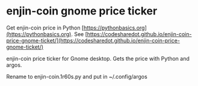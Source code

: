 # enjin-coin gnome price ticker

Get enjin-coin price in Python [https://pythonbasics.org](https://pythonbasics.org).
See [https://codesharedot.github.io/enjin-coin-price-gnome-ticket/](https://codesharedot.github.io/enjin-coin-price-gnome-ticket/)

enjin-coin price ticker for Gnome desktop. Gets the price with Python and argos.

Rename to enjin-coin.1r60s.py and put in ~/.config/argos
